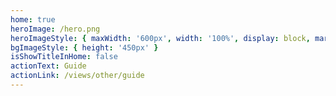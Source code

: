 ```yaml
---
home: true
heroImage: /hero.png
heroImageStyle: { maxWidth: '600px', width: '100%', display: block, margin: '9rem auto 2rem', background: '#fff', borderRadius: '1rem' }
bgImageStyle: { height: '450px' }
isShowTitleInHome: false
actionText: Guide
actionLink: /views/other/guide
---
```

